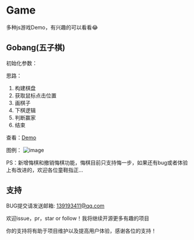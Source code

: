 # Game
多种js游戏Demo，有兴趣的可以看看😂

## Gobang(五子棋)

初始化参数：</br>

思路：</br>
1. 构建棋盘
2. 获取鼠标点击位置
3. 画棋子
4. 下棋逻辑
5. 判断赢家
6. 结束

查看：<a target="_blank" href="https://penglin254.github.io/Game/demo/Gobang/index.html">Demo</a>

图例：
![image](https://penglin254.github.io/Game/demo/Gobang/img/gobang.gif)

PS：新增悔棋和撤销悔棋功能，悔棋目前只支持悔一步，如果还有bug或者体验上有改进的，欢迎各位童鞋指正...

支持
---
BUG提交请发送邮箱: 139193411@qq.com

欢迎issue，pr，star or follow！我将继续开源更多有趣的项目

你的支持将有助于项目维护以及提高用户体验，感谢各位的支持！
